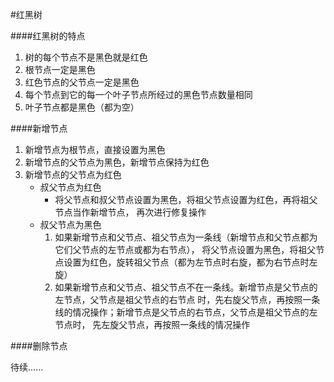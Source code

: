 #红黑树

####红黑树的特点
1. 树的每个节点不是黑色就是红色
2. 根节点一定是黑色
3. 红色节点的父节点一定是黑色
4. 每个节点到它的每一个叶子节点所经过的黑色节点数量相同
5. 叶子节点都是黑色（都为空）

####新增节点

1. 新增节点为根节点，直接设置为黑色
2. 新增节点的父节点为黑色，新增节点保持为红色
3. 新增节点的父节点为红色
    + 叔父节点为红色
        + 将父节点和叔父节点设置为黑色，将祖父节点设置为红色，再将祖父节点当作新增节点，
        再次进行修复操作
    + 叔父节点为黑色
        1. 如果新增节点和父节点、祖父节点为一条线（新增节点和父节点都为它们父节点的左节点或都为右节点），
        将父节点设置为黑色，将祖父节点设置为红色，旋转祖父节点（都为左节点时右旋，都为右节点时左旋）
        2. 如果新增节点和父节点、祖父节点不在一条线。新增节点是父节点的左节点，父节点是祖父节点的右节点
        时，先右旋父节点，再按照一条线的情况操作；新增节点是父节点的右节点，父节点是祖父节点的左节点时，
        先左旋父节点，再按照一条线的情况操作

####删除节点

待续......
